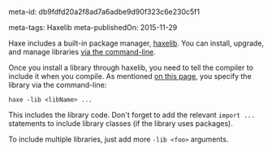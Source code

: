 meta-id: db9fdfd20a2f8ad7a6adbe9d90f323c6e230c5f1

meta-tags: Haxelib
meta-publishedOn: 2015-11-29

Haxe includes a built-in package manager, [haxelib](http://haxe.org/manual/haxelib.html). You can install, upgrade, and manage libraries [via the command-line](http://lib.haxe.org/).

Once you install a library through haxelib, you need to tell the compiler to include it when you compile. As mentioned [on this page](http://haxe.org/manual/haxelib-using-haxe.html), you specify the library via the command-line:

`haxe -lib <libName> ...`

This includes the library code. Don't forget to add the relevant `import ...` statements to include library classes (if the library uses packages).

 To include multiple libraries, just add more `-lib <foo>` arguments.
